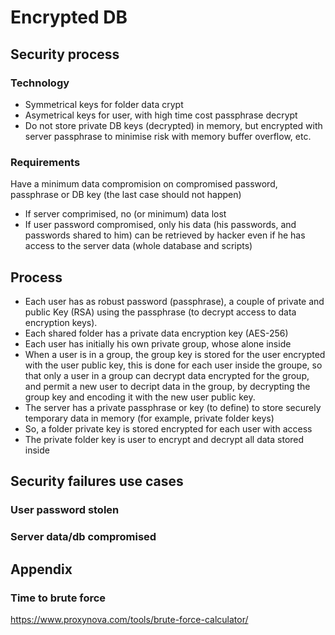 # Encrypted DB

## Security process

### Technology

* Symmetrical keys for folder data crypt
* Asymetrical keys for user, with high time cost passphrase decrypt
* Do not store private DB keys (decrypted) in memory, but encrypted with server passphrase to minimise risk with memory buffer overflow, etc.

### Requirements

Have a minimum data compromision on compromised password, passphrase or DB key (the last case should not happen)
* If server comprimised, no (or minimum) data lost
* If user password compromised, only his data (his passwords, and passwords shared to him) can be retrieved by hacker even if he has access to the server data (whole database and scripts)

## Process

* Each user has as robust password (passphrase), a couple of private and public Key (RSA) using the passphrase (to decrypt access to data encryption keys).
* Each shared folder has a private data encryption key (AES-256)
* Each user has initially his own private group, whose alone inside
* When a user is in a group, the group key is stored for the user encrypted with the user public key, this is done for each user inside the groupe, so that only a user in a group can decrypt data encrypted for the group, and permit a new user to decript data in the group, by decrypting the group key and encoding it with the new user public key.
* The server has a private passphrase or key (to define) to store securely temporary data in memory (for example, private folder keys)
* So, a folder private key is stored encrypted for each user with access
* The private folder key is user to encrypt and decrypt all data stored inside

## Security failures use cases

### User password stolen

### Server data/db compromised

## Appendix

### Time to brute force

https://www.proxynova.com/tools/brute-force-calculator/

